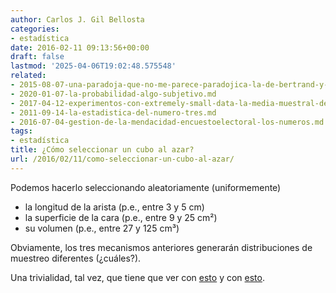 ```yaml
---
author: Carlos J. Gil Bellosta
categories:
- estadística
date: 2016-02-11 09:13:56+00:00
draft: false
lastmod: '2025-04-06T19:02:48.575548'
related:
- 2015-08-07-una-paradoja-que-no-me-parece-paradojica-la-de-bertrand-y-una-pregunta.md
- 2020-01-07-la-probabilidad-algo-subjetivo.md
- 2017-04-12-experimentos-con-extremely-small-data-la-media-muestral-de-pocas-betas.md
- 2011-09-14-la-estadistica-del-numero-tres.md
- 2016-07-04-gestion-de-la-mendacidad-encuestoelectoral-los-numeros.md
tags:
- estadística
title: ¿Cómo seleccionar un cubo al azar?
url: /2016/02/11/como-seleccionar-un-cubo-al-azar/
---
```


Podemos hacerlo seleccionando aleatoriamente (uniformemente)

* la longitud de la arista (p.e., entre 3 y 5 cm)
* la superficie de la cara (p.e., entre 9 y 25 cm²)
* su volumen (p.e., entre 27 y 125 cm³)

Obviamente, los tres mecanismos anteriores generarán distribuciones de muestreo diferentes (¿cuáles?).

Una trivialidad, tal vez, que tiene que ver con [esto](https://en.wikipedia.org/wiki/Jeffreys_prior) y con [esto](https://datanalytics.com/2015/08/07/una-paradoja-que-no-me-parece-paradojica-la-de-bertrand-y-una-pregunta/).